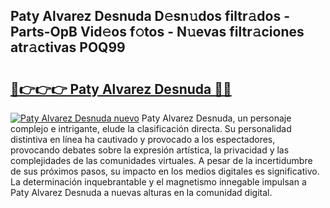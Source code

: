 ## Paty Alvarez Desnuda D𝚎sn𝚞dos filtr𝚊dos - Parts-OpB Vid𝚎os f𝚘tos - N𝚞evas filtr𝚊ciones atr𝚊ctivas POQ99

# <h2><a href="http://mb1he7.tromn.icu/?c=Paty+Alvarez+Desnuda">🔗👉👉👉 Paty Alvarez Desnuda 🔗🔗</a></h2>

[![Paty Alvarez Desnuda nuevo](https://i.imgur.com/pEAQMta.gif)](http://mb1he7.tromn.icu/?c=Paty+Alvarez+Desnuda)
Paty Alvarez Desnuda, un personaje complejo e intrigante, elude la clasificación directa. Su personalidad distintiva en línea ha cautivado y provocado a los espectadores, provocando debates sobre la expresión artística, la privacidad y las complejidades de las comunidades virtuales. A pesar de la incertidumbre de sus próximos pasos, su impacto en los medios digitales es significativo. La determinación inquebrantable y el magnetismo innegable impulsan a Paty Alvarez Desnuda a nuevas alturas en la comunidad digital.
